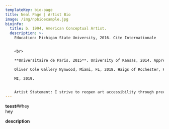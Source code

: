 ```yaml
---
templateKey: bio-page
title: Neal Page | Artist Bio
image: /img/npbioexample.jpg
bioinfo:
  title: b. 1994, American Conceptual Artist.
  description: >-
    Education: Michigan State University, 2016. Cite Internationale


    <br>

    **Universitaire de Paris, 2015**. University of Kansas, 2014. Apprenticeship:\

    Oliver Cole Gallery Wynwood, Miami, FL, 2018. Haigs of Rochester, Rochester,\

    MI, 2019.  


    Artist Statement: I strive to reopen art accessibility through precise, conceptual intention. My intent is mastering the blend of art history and contemporary cultural influence into creative & empathic artwork. Bound to no medium, I pursue connectivity in belief to create art bigger than Art itself. As each artwork relates to space, my importance is creating through lived experience and I establish it from a place of service.
---
```

<b>teest</b>##hey<br>hey

**description**